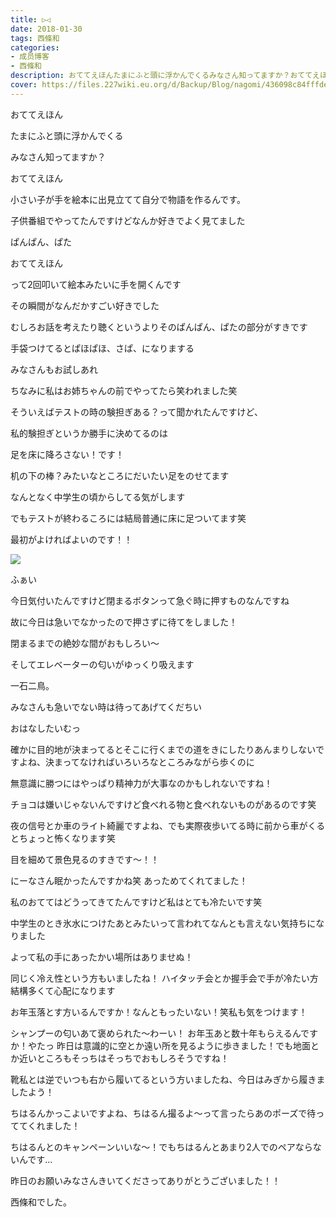 ```yaml
---
title: ▷◁
date: 2018-01-30
tags: 西條和
categories: 
- 成员博客
- 西條和
description: おててえほんたまにふと頭に浮かんでくるみなさん知ってますか？おててえほん小さい子が手を絵本に出見立てて自分で物語を作るんです。...
cover: https://files.227wiki.eu.org/d/Backup/Blog/nagomi/436098c84fffded4f3b942315323c.jpg 
---
```









おててえほん






たまにふと頭に浮かんでくる






みなさん知ってますか？


おててえほん






小さい子が手を絵本に出見立てて自分で物語を作るんです。






子供番組でやってたんですけどなんか好きでよく見てました








ぱんぱん、ぱた



おててえほん






って2回叩いて絵本みたいに手を開くんです






その瞬間がなんだかすごい好きでした








むしろお話を考えたり聴くというよりそのぱんぱん、ぱたの部分がすきです





手袋つけてるとぱほぱほ、さぱ、になりまする






みなさんもお試しあれ






ちなみに私はお姉ちゃんの前でやってたら笑われました笑








そういえばテストの時の験担ぎある？って聞かれたんですけど、





私的験担ぎというか勝手に決めてるのは





足を床に降ろさない！です！





机の下の棒？みたいなところにだいたい足をのせてます





なんとなく中学生の頃からしてる気がします







でもテストが終わるころには結局普通に床に足ついてます笑






最初がよければよいのです！！






![](https://files.227wiki.eu.org/d/Backup/Blog/nagomi/436098c84fffded4f3b942315323c.jpg)



ふぁい






今日気付いたんですけど閉まるボタンって急ぐ時に押すものなんですね






故に今日は急いでなかったので押さずに待てをしました！







閉まるまでの絶妙な間がおもしろい〜





そしてエレベーターの匂いがゆっくり吸えます





一石二鳥。






みなさんも急いでない時は待ってあげてくだちい










おはなしたいむっ





確かに目的地が決まってるとそこに行くまでの道をきにしたりあんまりしないですよね、決まってなければいろいろなところみながら歩くのに



無意識に勝つにはやっぱり精神力が大事なのかもしれないですね！




チョコは嫌いじゃないんですけど食べれる物と食べれないものがあるのです笑




夜の信号とか車のライト綺麗ですよね、でも実際夜歩いてる時に前から車がくるとちょっと怖くなります笑

目を細めて景色見るのすきです〜！！



にーなさん眠かったんですかね笑
あっためてくれてました！



私のおててはどうってきてたんですけど私はとても冷たいです笑

中学生のとき氷水につけたあとみたいって言われてなんとも言えない気持ちになりました


よって私の手にあったかい場所はありませぬ！

同じく冷え性という方もいましたね！
ハイタッチ会とか握手会で手が冷たい方結構多くて心配になります




お年玉落とす方いるんですか！なんともったいない！笑私も気をつけます！



シャンプーの匂いあて褒められた〜わーい！
お年玉あと数十年もらえるんですか！やたっ
昨日は意識的に空とか遠い所を見るように歩きました！でも地面とか近いところもそっちはそっちでおもしろそうですね！



靴私とは逆でいつも右から履いてるという方いましたね、今日はみぎから履きましたよう！




ちはるんかっこよいですよね、ちはるん撮るよ〜って言ったらあのポーズで待っててくれました！

ちはるんとのキャンペーンいいな〜！でもちはるんとあまり2人でのペアならないんです…








昨日のお願いみなさんきいてくださってありがとうございました！！






西條和でした。


